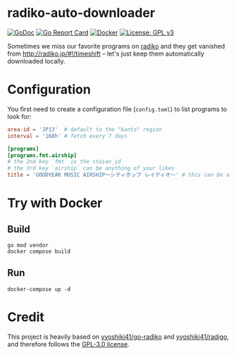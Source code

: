 # radiko-auto-downloader

[![GoDoc](https://godoc.org/github.com/iomz/radiko-auto-downloader?status.svg)](https://godoc.org/github.com/iomz/radiko-auto-downloader)
[![Go Report Card](https://goreportcard.com/badge/github.com/iomz/radiko-auto-downloader)](https://goreportcard.com/report/github.com/iomz/radiko-auto-downloader)
[![Docker](https://github.com/iomz/radiko-auto-downloader/actions/workflows/docker.yml/badge.svg)](https://github.com/iomz/radiko-auto-downloader/actions/workflows/docker.yml)
[![License: GPL v3](https://img.shields.io/badge/License-GPLv3-blue.svg)](https://www.gnu.org/licenses/gpl-3.0)

Sometimes we miss our favorite programs on [radiko](https://radiko.jp/) and they get vanished from http://radiko.jp/#!/timeshift – let's just keep them automatically downloaded locally.

# Configuration

You first need to create a configuration file (`config.toml`) to list programs to look for:

```toml
area-id = 'JP13'  # default to the "kanto" region
interval = '168h' # fetch every 7 days

[programs]
[programs.fmt.airship]
# the 2nd key `fmt` is the staion_id
# the 3rd key `airship` can be anything of your likes
title = 'GOODYEAR MUSIC AIRSHIP～シティポップ レイディオ～' # this can be a partial match
```

# Try with Docker

## Build

```
go mod vendor
docker compose build
```

## Run

```
docker-compose up -d
```

# Credit

This project is heavily based on [yyoshiki41/go-radiko](https://github.com/yyoshiki41/go-radiko) and [yyoshiki41/radigo](https://github.com/yyoshiki41/radigo), and therefore follows the [GPL-3.0 license](https://github.com/yyoshiki41/radigo/blob/main/LICENSE).
